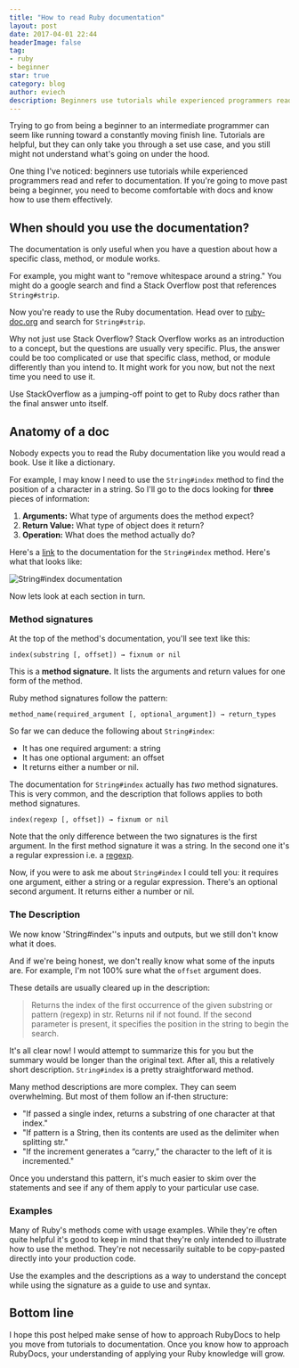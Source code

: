 ```yaml
---
title: "How to read Ruby documentation"
layout: post
date: 2017-04-01 22:44
headerImage: false
tag:
- ruby
- beginner
star: true
category: blog
author: eviech
description: Beginners use tutorials while experienced programmers read and refer to documentation. But how do you do that, exactly? This post explains the anatomy of a Ruby doc to help expand your understanding of Ruby.
---
```


Trying to go from being a beginner to an intermediate programmer can seem like running toward a constantly moving finish line. Tutorials are helpful, but they can only take you through a set use case, and you still might not understand what's going on under the hood. 

One thing I've noticed: beginners use tutorials while experienced programmers read and refer to documentation. If you're going to move past being a beginner, you need to become comfortable with docs and know how to use them effectively.

## When should you use the documentation?

The documentation is only useful when you have a question about how a specific class, method, or module works. 

For example, you might want to "remove whitespace around a string." You might do a google search and find a Stack Overflow post that references `String#strip`.

Now you're ready to use the Ruby documentation. Head over to [ruby-doc.org](http://ruby-doc.org ) and search for `String#strip`.

Why not just use Stack Overflow? Stack Overflow works as an introduction to a concept, but the questions are usually very specific. Plus, the answer could be too complicated or use that specific class, method, or module differently than you intend to. It might work for you now, but not the next time you need to use it. 

Use StackOverflow as a jumping-off point to get to Ruby docs rather than the final answer unto itself.

## Anatomy of a doc

Nobody expects you to read the Ruby documentation like you would read a book. Use it like a dictionary. 

For example, I may know I need to use the `String#index` method to find the position of a character in a string. So I'll go to the docs looking for **three** pieces of information:

1. **Arguments:** What type of arguments does the method expect?
2. **Return Value:** What type of object does it return?
3. **Operation:** What does the method actually do?

Here's a [link](https://ruby-doc.org/core-2.2.0/String.html#method-i-index) to the documentation for the `String#index` method. Here's what that looks like:

![String#index documentation](http://www.eviech.com/assets/images/string_index_documentation.png)

Now lets look at each section in turn.

### Method signatures


At the top of the method's documentation, you'll see text like this:

```
index(substring [, offset]) → fixnum or nil
```

This is a **method signature.** It lists the arguments and return values for one form of the method. 

Ruby method signatures follow the pattern:

```
method_name(required_argument [, optional_argument]) → return_types 
```

So far we can deduce the following about `String#index`:

* It has one required argument: a string 
* It has one optional argument: an offset
* It returns either a number or nil. 

The documentation for `String#index` actually has *two* method signatures. This is very common, and the description that follows applies to both method signatures. 

```
index(regexp [, offset]) → fixnum or nil
```

Note that the only difference between the two signatures is the first argument. In the first method signature it was a string. In the second one it's a regular expression i.e. a [regexp](https://ruby-doc.org/core-2.2.0/Regexp.html). 

Now, if you were to ask me about `String#index` I could tell you: it requires one argument, either a string or a regular expression. There's an optional second argument. It returns either a number or nil.  


### The Description
 We now know 'String#index''s inputs and outputs, but we still don't know what it does. 

And if we're being honest, we don't really know what some of the inputs are. For example, I'm not 100% sure what the `offset` argument does. 

These details are usually cleared up in the description:

> Returns the index of the first occurrence of the given substring or pattern (regexp) in str. Returns nil if not found. If the second parameter is present, it specifies the position in the string to begin the search.

It's all clear now! I would attempt to summarize this for you but the summary would be longer than the original text. After all, this a relatively short description. `String#index` is a pretty straightforward method. 

Many method descriptions are more complex. They can seem overwhelming. But most of them follow an if-then structure:

* "If passed a single index, returns a substring of one character at that index." 
* "If pattern is a String, then its contents are used as the delimiter when splitting str."
* "If the increment generates a “carry,” the character to the left of it is incremented."

Once you understand this pattern, it's much easier to skim over the statements and see if any of them apply to your particular use case. 

### Examples

Many of Ruby's methods come with usage examples. While they're often quite helpful it's good to keep in mind that they're only intended to illustrate how to use the method. They're not necessarily suitable to be copy-pasted directly into your production code. 

Use the examples and the descriptions as a way to understand the concept while using the signature as a guide to use and syntax.

## Bottom line

I hope this post helped make sense of how to approach RubyDocs to help you move from tutorials to documentation. Once you know how to approach RubyDocs, your understanding of applying your Ruby knowledge will grow. 